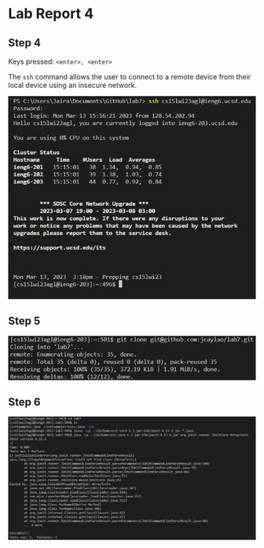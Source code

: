 # **Lab Report 4**

## **Step 4**

Keys pressed: `<enter>, <enter>`

The `ssh` command allows the user to connect to a remote device from their local device using an insecure network.

![Image](https://github.com/jcaylao/Lab-Report-4/blob/main/step4.JPG?raw=true)

## **Step 5**

![Image](https://github.com/jcaylao/Lab-Report-4/blob/main/step5.JPG?raw=true)

## **Step 6**

![Image](https://github.com/jcaylao/Lab-Report-4/blob/main/step6.JPG?raw=true)
